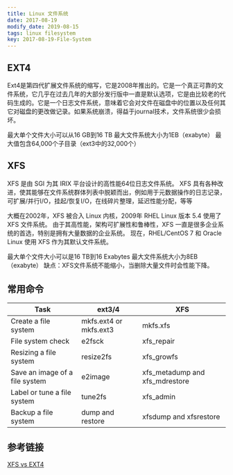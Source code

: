 ```yaml
---
title: Linux 文件系统
date: 2017-08-19
modify_date: 2019-08-15
tags: linux filesystem
key: 2017-08-19-File-System
---
```


## EXT4

Ext4是第四代扩展文件系统的缩写，它是2008年推出的。它是一个真正可靠的文件系统，它几乎在过去几年的大部分发行版中一直是默认选项，它是由比较老的代码生成的。它是一个日志文件系统，意味着它会对文件在磁盘中的位置以及任何其它对磁盘的更改做记录。如果系统崩溃，得益于journal技术，文件系统很少会损坏。

最大单个文件大小可以从16 GB到16 TB
最大文件系统大小为1EB（exabyte）
最大值包含64,000个子目录（ext3中的32,000个）

## XFS

XFS 是由 SGI 为其 IRIX 平台设计的高性能64位日志文件系统。 XFS 具有各种改进，使其能够在文件系统群体列表中脱颖而出，例如用于元数据操作的日志记录，可扩展/并行I/O，挂起/恢复I/O，在线碎片整理，延迟性能分配，等等

大概在2002年，XFS 被合入 Linux 内核，2009年 RHEL Linux 版本 5.4 使用了 XFS 文件系统。 由于其高性能，架构可扩展性和鲁棒性，XFS 一直是很多企业系统的首选，特别是拥有大量数据的企业系统。 现在，RHEL/CentOS 7 和 Oracle Linux 使用 XFS 作为其默认文件系统。

最大单个文件大小可以是16 TB到16 Exabytes
最大文件系统大小为8EB（exabyte）
缺点：XFS文件系统不能缩小，当删除大量文件时会性能下降。

## 常用命令

| **Task**                       | **ext3/4**             | **XFS**                        |
| ------------------------------ | ---------------------- | ------------------------------ |
| Create a file system           | mkfs.ext4 or mkfs.ext3 | mkfs.xfs                       |
| File system check              | e2fsck                 | xfs_repair                     |
| Resizing a file system         | resize2fs              | xfs_growfs                     |
| Save an image of a file system | e2image                | xfs_metadump and xfs_mdrestore |
| Label or tune a file system    | tune2fs                | xfs_admin                      |
| Backup a file system           | dump and restore       | xfsdump and xfsrestore         |

## 参考链接

[XFS vs EXT4](http://xiaqunfeng.cc/2017/07/06/XFS-vs-EXT4/)
